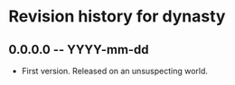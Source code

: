 # Revision history for dynasty

## 0.0.0.0 -- YYYY-mm-dd

* First version. Released on an unsuspecting world.
